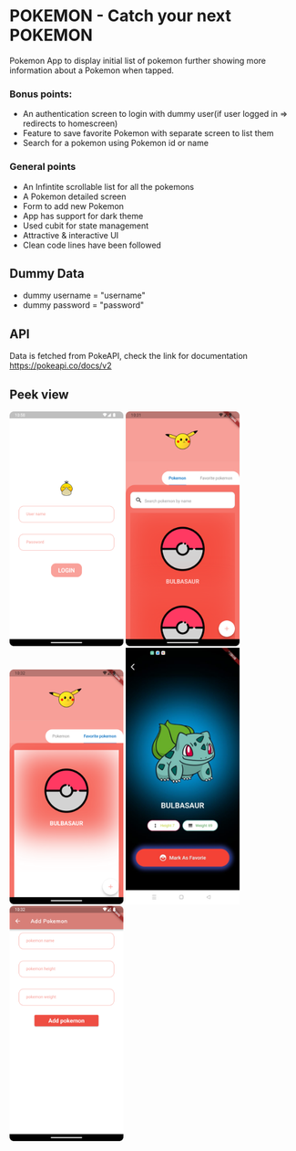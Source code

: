 # POKEMON - Catch your next POKEMON

 Pokemon App to display initial list of pokemon further showing more information about a Pokemon when tapped.


### Bonus points:
  - An authentication screen to login with dummy user(if user logged in => redirects to homescreen)
  - Feature to save favorite Pokemon with separate screen to list them
  - Search for a pokemon using Pokemon id or name

### General points
  - An Infintite scrollable list for all the pokemons
  - A Pokemon detailed screen
  - Form to add new Pokemon 
  - App has support for dark theme
  - Used cubit for state management
  - Attractive & interactive UI
  - Clean code lines have been followed


## Dummy Data
- dummy username = "username"
- dummy password = "password"

## API 

Data is fetched from PokeAPI, check the link for documentation
https://pokeapi.co/docs/v2


## Peek view

 <p float="left">
 <img src="assets/ss/login.png" width="200" />  
<img src="assets/ss/list.png" width="200" />
<img src="assets/ss/fav_list.png" width="200" />  
<img src="assets/ss/detail.jpeg" width="200" />  
 <img src="assets/ss/add.png" width="200" />  

</p>
